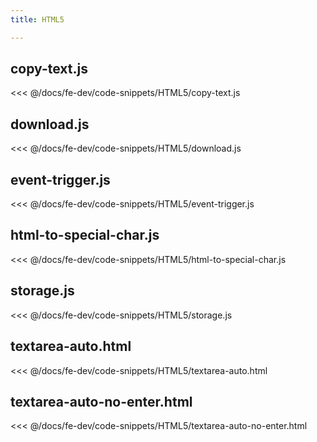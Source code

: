 ```yaml
---
title: HTML5

---
```


## copy-text.js
<<< @/docs/fe-dev/code-snippets/HTML5/copy-text.js

## download.js
<<< @/docs/fe-dev/code-snippets/HTML5/download.js

## event-trigger.js
<<< @/docs/fe-dev/code-snippets/HTML5/event-trigger.js

## html-to-special-char.js
<<< @/docs/fe-dev/code-snippets/HTML5/html-to-special-char.js

## storage.js
<<< @/docs/fe-dev/code-snippets/HTML5/storage.js

## textarea-auto.html
<<< @/docs/fe-dev/code-snippets/HTML5/textarea-auto.html

## textarea-auto-no-enter.html
<<< @/docs/fe-dev/code-snippets/HTML5/textarea-auto-no-enter.html

